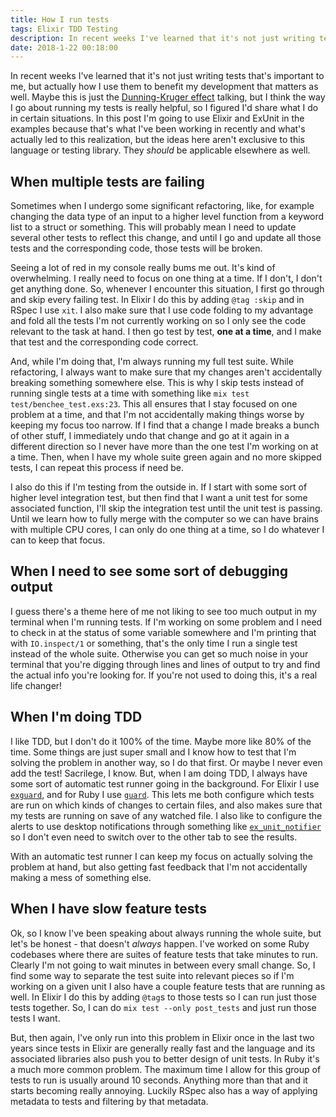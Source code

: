 ```yaml
---
title: How I run tests 
tags: Elixir TDD Testing 
description: In recent weeks I've learned that it's not just writing tests that's important to me, but actually how I use them to benefit my development that matters as well. 
date: 2018-1-22 00:18:00
---
```


In recent weeks I've learned that it's not just writing tests that's important
to me, but actually how I use them to benefit my development that matters as
well. Maybe this is just the [Dunning-Kruger effect](https://en.wikipedia.org/wiki/Dunning%E2%80%93Kruger_effect)
talking, but I think the way I go about running my tests is really helpful, so I
figured I'd share what I do in certain situations. In this post I'm going to use
Elixir and ExUnit in the examples because that's what I've been working in
recently and what's actually led to this realization, but the ideas here aren't
exclusive to this language or testing library. They _should_ be applicable
elsewhere as well.

## When multiple tests are failing

Sometimes when I undergo some significant refactoring, like, for example
changing the data type of an input to a higher level function from a keyword
list to a struct or something. This will probably mean I need to update several
other tests to reflect this change, and until I go and update all those tests
and the corresponding code, those tests will be broken.

Seeing a lot of red in my console really bums me out. It's kind of overwhelming.
I really need to focus on one thing at a time. If I don't, I don't get anything
done. So, whenever I encounter this situation, I first go through and skip every
failing test. In Elixir I do this by adding `@tag :skip` and in RSpec I use
`xit`. I also make sure that I use code folding to my advantage and fold all the
tests I'm not currently working on so I only see the code relevant to the task
at hand. I then go test by test, **one at a time**, and I make that test and the
corresponding code correct.

And, while I'm doing that, I'm always running my full test suite. While
refactoring, I always want to make sure that my changes aren't accidentally
breaking something somewhere else. This is why I skip tests instead of running
single tests at a time with something like `mix test test/benchee_test.exs:23`.
This all ensures that I stay focused on one problem at a time, and that I'm not
accidentally making things worse by keeping my focus too narrow. If I find that
a change I made breaks a bunch of other stuff, I immediately undo that change
and go at it again in a different direction so I never have more than the one
test I'm working on at a time. Then, when I have my whole suite green again and
no more skipped tests, I can repeat this process if need be.

I also do this if I'm testing from the outside in. If I start with some sort of
higher level integration test, but then find that I want a unit test for some
associated function, I'll skip the integration test until the unit test is
passing. Until we learn how to fully merge with the computer so we can have
brains with multiple CPU cores, I can only do one thing at a time, so I do
whatever I can to keep that focus.

## When I need to see some sort of debugging output

I guess there's a theme here of me not liking to see too much output in my
terminal when I'm running tests. If I'm working on some problem and I need to
check in at the status of some variable somewhere and I'm printing that with
`IO.inspect/1` or something, that's the only time I run a single test instead of
the whole suite. Otherwise you can get so much noise in your terminal that
you're digging through lines and lines of output to try and find the actual info
you're looking for. If you're not used to doing this, it's a real life changer!

## When I'm doing TDD

I like TDD, but I don't do it 100% of the time. Maybe more like 80% of the time.
Some things are just super small and I know how to test that I'm solving the
problem in another way, so I do that first. Or maybe I never even add the test!
Sacrilege, I know. But, when I am doing TDD, I always have some sort of
automatic test runner going in the background. For Elixir I use [`exguard`](https://github.com/slashmili/ex_guard),
and for Ruby I use [`guard`](https://github.com/guard/guard). This lets me both
configure which tests are run on which kinds of changes to certain files, and
also makes sure that my tests are running on save of any watched file. I also
like to configure the alerts to use desktop notifications through something like
[`ex_unit_notifier`](https://github.com/navinpeiris/ex_unit_notifier) so I don't
even need to switch over to the other tab to see the results.

With an automatic test runner I can keep my focus on actually solving the
problem at hand, but also getting fast feedback that I'm not accidentally making
a mess of something else.

## When I have slow feature tests

Ok, so I know I've been speaking about always running the whole suite, but let's
be honest - that doesn't _always_ happen. I've worked on some Ruby codebases
where there are suites of feature tests that take minutes to run. Clearly I'm not
going to wait minutes in between every small change. So, I find some way to
separate the test suite into relevant pieces so if I'm working on a given unit
I also have a couple feature tests that are running as well. In Elixir I do this
by adding `@tag`s to those tests so I can run just those tests together. So, I
can do `mix test --only post_tests` and just run those tests I want.

But, then again, I've only run into this problem in Elixir once in the last two
years since tests in Elixir are generally really fast and the language and its
associated libraries also push you to better design of unit tests. In Ruby it's
a much more common problem. The maximum time I allow for this group of tests to
run is usually around 10 seconds. Anything more than that and it starts becoming
really annoying. Luckily RSpec also has a way of applying metadata to tests and
filtering by that metadata.
